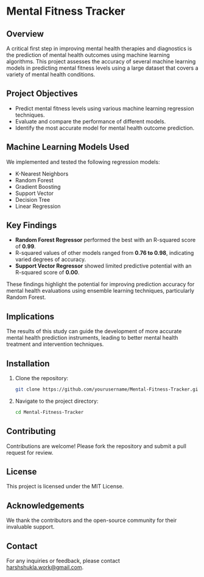 # Mental Fitness Tracker

## Overview
A critical first step in improving mental health therapies and diagnostics is the prediction of mental health outcomes using machine learning algorithms. This project assesses the accuracy of several machine learning models in predicting mental fitness levels using a large dataset that covers a variety of mental health conditions.

## Project Objectives
- Predict mental fitness levels using various machine learning regression techniques.
- Evaluate and compare the performance of different models.
- Identify the most accurate model for mental health outcome prediction.

## Machine Learning Models Used
We implemented and tested the following regression models:
- K-Nearest Neighbors
- Random Forest
- Gradient Boosting
- Support Vector
- Decision Tree
- Linear Regression

## Key Findings
- **Random Forest Regressor** performed the best with an R-squared score of **0.99**.
- R-squared values of other models ranged from **0.76 to 0.98**, indicating varied degrees of accuracy.
- **Support Vector Regressor** showed limited predictive potential with an R-squared score of **0.00**.

These findings highlight the potential for improving prediction accuracy for mental health evaluations using ensemble learning techniques, particularly Random Forest.

## Implications
The results of this study can guide the development of more accurate mental health prediction instruments, leading to better mental health treatment and intervention techniques.

## Installation
1. Clone the repository:
    ```bash
    git clone https://github.com/yourusername/Mental-Fitness-Tracker.git
    ```
    
2. Navigate to the project directory:
    ```bash
    cd Mental-Fitness-Tracker
    ```
    
## Contributing
Contributions are welcome! Please fork the repository and submit a pull request for review.

## License
This project is licensed under the MIT License.

## Acknowledgements
We thank the contributors and the open-source community for their invaluable support.

## Contact
For any inquiries or feedback, please contact [harshshukla.work@gmail.com](mailto:harshshukla.work@gmail.com).
